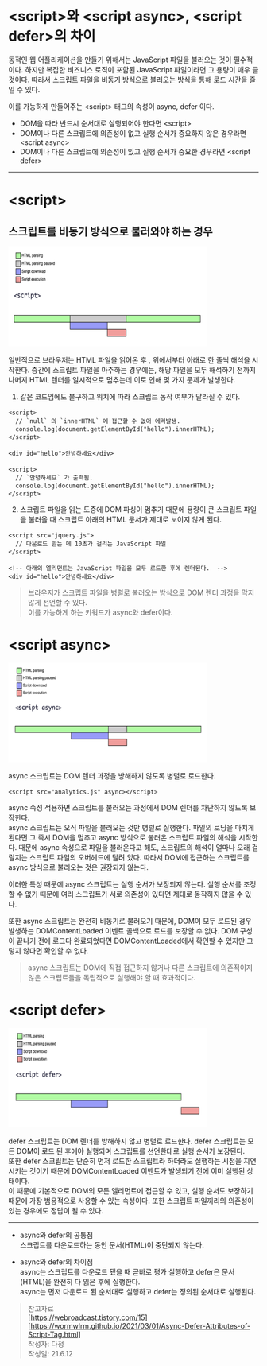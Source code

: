 # \<script>와 \<script async>,  \<script defer>의 차이  
동적인 웹 어플리케이션을 만들기 위해서는 JavaScript 파일을 불러오는 것이 필수적이다. 하지만 복잡한 비즈니스 로직이 포함된 JavaScript 파일이라면 그 용량이 매우 클 것이다. 따라서 스크립트 파일을 비동기 방식으로 불러오는 방식을 통해 로드 시간을 줄일 수 있다.  

이를 가능하게 만들어주는 \<script> 태그의 속성이 async, defer 이다.

* DOM을 따라 반드시 순서대로 실행되어야 한다면 \<script>  
* DOM이나 다른 스크립트에 의존성이 없고 실행 순서가 중요하지 않은 경우라면 \<script async>
* DOM이나 다른 스크립트에 의존성이 있고 실행 순서가 중요한 경우라면 \<script defer>

---

# \<script>

## 스크립트를 비동기 방식으로 불러와야 하는 경우  
<img src="https://github.com/copazima/interview/blob/main/resource/%EC%8A%A4%ED%81%AC%EB%A6%BD%ED%8A%B8%20%EB%A1%9C%EB%93%9C%EC%88%9C%EC%84%9C.png?raw=true" width="400" height="200">  

일반적으로 브라우저는 HTML 파일을 읽어온 후 , 위에서부터 아래로 한 줄씩 해석을 시작한다. 중간에 스크립트 파일을 마주하는 경우에는, 해당 파일을 모두 해석하기 전까지 나머지 HTML 렌더를 일시적으로 멈추는데 이로 인해 몇 가지 문제가 발생한다.  


1. 같은 코드임에도 불구하고 위치에 따라 스크립트 동작 여부가 달라질 수 있다. 
```
<script>
  // `null` 의 `innerHTML` 에 접근할 수 없어 에러발생.
  console.log(document.getElementById("hello").innerHTML);
</script>

<div id="hello">안녕하세요</div>

<script>
  // `안녕하세요` 가 출력됨.
  console.log(document.getElementById("hello").innerHTML);
</script>

```

2. 스크립트 파일을 읽는 도중에 DOM 파싱이 멈추기 때문에 용량이 큰 스크립트 파일을 불러올 때 스크립트 아래의 HTML 문서가 제대로 보이지 않게 된다.  
```
<script src="jquery.js">
  // 다운로드 받는 데 10초가 걸리는 JavaScript 파일
</script>

<!-- 아래의 엘리먼트는 JavaScript 파일을 모두 로드한 후에 렌더된다.  -->
<div id="hello">안녕하세요</div>
```

> 브라우저가 스크립트 파일을 병렬로 불러오는 방식으로 DOM 렌더 과정을 막지 않게 선언할 수 있다.  
이를 가능하게 하는 키워드가 async와 defer이다.  

# \<script async>    
<img src="https://github.com/copazima/interview/blob/main/resource/async.png?raw=true" width="400" height="200">  

async 스크립트는 DOM 렌더 과정을 방해하지 않도록 병렬로 로드한다.  
```
<script src="analytics.js" async></script>
```
async 속성 적용하면 스크립트를 불러오는 과정에서 DOM 렌더를 차단하지 않도록 보장한다.  
async 스크립트는 오직 파일을 불러오는 것만 병렬로 실행한다. 파일의 로딩을 마치게 된다면 그 즉시 DOM을 멈추고 async 방식으로 불러온 스크립트 파일의 해석을 시작한다. 때문에 async 속성으로 파일을 불러온다고 해도, 스크립트의 해석이 얼마나 오래 걸릴지는 스크립트 파일의 오버헤드에 달려 있다. 따라서 DOM에 접근하는 스크립트를 async 방식으로 불러오는 것은 권장되지 않는다.  

이러한 특성 때문에 async 스크립트는 실행 순서가 보장되지 않는다. 실행 순서를 조정할 수 없기 때문에 여러 스크립트가 서로 의존성이 있다면 제대로 동작하지 않을 수 있다.  

또한 async 스크립트는 완전히 비동기로 불러오기 때문에, DOM이 모두 로드된 경우 발생하는 DOMContentLoaded 이벤트 콜백으로 로드를 보장할 수 없다. DOM 구성이 끝나기 전에 로그다 완료되었다면 DOMContentLoaded에서 확인할 수 있지만 그렇지 않다면 확인할 수 없다. 

> async 스크립트는 DOM에 직접 접근하지 않거나 다른 스크립트에 의존적이지 않은 스크립트들을 독립적으로 실행해야 할 때 효과적이다. 

# \<script defer>  
<img src="https://github.com/copazima/interview/blob/main/resource/defer.png?raw=true" width="400" height="200">  

defer 스크립트는 DOM 렌더를 방해하지 않고 병렬로 로드한다. defer 스크립트는 모든 DOM이 로드 된 후에야 실행되며 스크립트를 선언한대로 실행 순서가 보장된다.  
또한 defer 스크립트는 단순히 먼저 로드한 스크립트라 하더라도 실행하는 시점을 지연시키는 것이기 때문에 DOMContentLoaded 이벤트가 발생되기 전에 이미 실행된 상태이다.  
이 때문에 기본적으로 DOM의 모든 엘리먼트에 접근할 수 있고, 실행 순서도 보장하기 때문에 가장 범용적으로 사용할 수 있는 속성이다. 또한 스크립트 파일끼리의 의존성이 있는 경우에도 정답이 될 수 있다. 

---

* async와 defer의 공통점  
스크립트를 다운로드하는 동안 문서(HTML)이 중단되지 않는다.  

* async와 defer의 차이점  
async는 스크립트를 다운로드 됐을 때 곧바로 평가 실행하고 defer은 문서(HTML)을 완전히 다 읽은 후에 실행한다.  
async는 먼저 다운로드 된 순서대로 실행하고 defer는 정의된 순서대로 실행된다.  

> 참고자료  
[https://webroadcast.tistory.com/15]  
[https://wormwlrm.github.io/2021/03/01/Async-Defer-Attributes-of-Script-Tag.html]  
작성자: 다정  
작성일: 21.6.12

